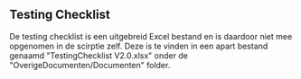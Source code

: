 ## Testing Checklist

De testing checklist is een uitgebreid Excel bestand en is daardoor niet mee opgenomen in de scirptie zelf. Deze is te vinden in een apart bestand genaamd "TestingChecklist V2.0.xlsx" onder de "OverigeDocumenten/Documenten" folder.
